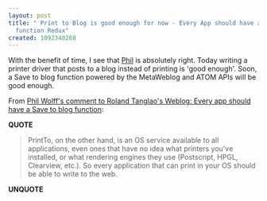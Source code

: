 ```yaml
---
layout: post
title: " Print to Blog is good enough for now - Every App should have a save to blog
  function Redux"
created: 1092340288
---
```

With the benefit of time, I see that <a href="http://www.dijest.com/aka/">Phil</a> is absolutely right.  Today writing a printer driver that posts to a blog instead of printing is 'good enough'.  Soon, a Save to blog function powered by the MetaWeblog and ATOM APIs will be good enough.

From <a href="http://www.rolandtanglao.com/archives/2004/07/28/every_app_should_have_a_save_to_blog_function#comment396">Phil Wolff's comment to Roland Tanglao's Weblog: Every app should have a Save to blog function</a>:
<p><strong>QUOTE</strong></p><blockquote>PrintTo, on the other hand, is an OS service available to all applications, even ones that have no idea what printers you've installed, or what rendering engines they use (Postscript, HPGL, Clearview, etc.). So every application that can print in your OS should be able to write to the web.</blockquote><p><strong>UNQUOTE</strong></p>

